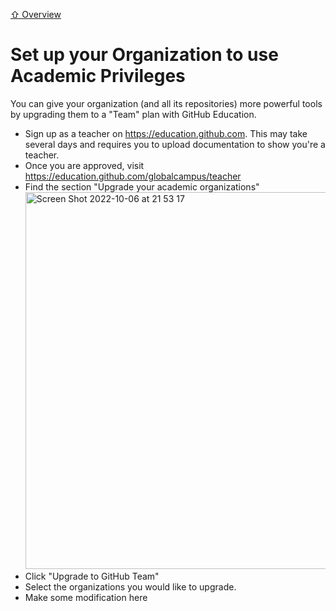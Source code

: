 [⇧ Overview](README.md)

# Set up your Organization to use Academic Privileges

You can give your organization (and all its repositories) more powerful tools by upgrading them to a "Team" plan with GitHub Education.

- Sign up as a teacher on https://education.github.com. This may take several days and requires you to upload documentation to show you're a teacher.
- Once you are approved, visit https://education.github.com/globalcampus/teacher 
- Find the section "Upgrade your academic organizations"
  <img width="603" alt="Screen Shot 2022-10-06 at 21 53 17" src="https://user-images.githubusercontent.com/2803227/194450184-bf46837e-b2d2-4233-95de-c4cd37602f1b.png">
- Click "Upgrade to GitHub Team"
- Select the organizations you would like to upgrade.
- Make some modification here